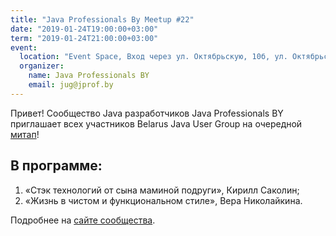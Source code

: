```yaml
---
title: "Java Professionals By Meetup #22"
date: "2019-01-24T19:00:00+03:00"
term: "2019-01-24T21:00:00+03:00"
event:
  location: "Event Space, Вход через ул. Октябрьскую, 10б, ул. Октябрьская 16А, Минск, Беларусь"
  organizer:
    name: Java Professionals BY
    email: jug@jprof.by
---
```


Привет! Сообщество Java разработчиков Java Professionals BY приглашает всех участников Belarus Java User Group на очередной [митап](https://jprof.by/post/anons-meetup-22/)!

## В программе:

1. «Стэк технологий от сына маминой подруги», Кирилл Саколин;
1. «Жизнь в чистом и функциональном стиле», Вера Николайкина.

Подробнее на [сайте сообщества](https://jprof.by/post/anons-meetup-22/).
